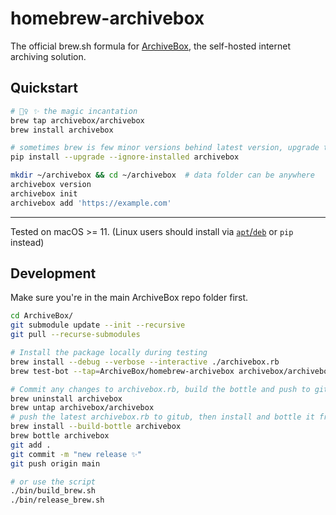 # homebrew-archivebox

The official brew.sh formula for [ArchiveBox](https://github.com/ArchiveBox/ArchiveBox), the self-hosted internet archiving solution.

## Quickstart

```bash
# 🧙‍♀️ ✨ the magic incantation
brew tap archivebox/archivebox
brew install archivebox

# sometimes brew is few minor versions behind latest version, upgrade to latest with pip
pip install --upgrade --ignore-installed archivebox

mkdir ~/archivebox && cd ~/archivebox  # data folder can be anywhere
archivebox version
archivebox init
archivebox add 'https://example.com'
```


---

Tested on macOS >= 11. (Linux users should install via [`apt`/`deb`](https://launchpad.net/~archivebox/+archive/ubuntu/archivebox/+packages) or `pip` instead)


## Development


Make sure you're in the main ArchiveBox repo folder first.
```bash
cd ArchiveBox/
git submodule update --init --recursive
git pull --recurse-submodules

# Install the package locally during testing
brew install --debug --verbose --interactive ./archivebox.rb
brew test-bot --tap=ArchiveBox/homebrew-archivebox archivebox/archivebox/archivebox

# Commit any changes to archivebox.rb, build the bottle and push to github
brew uninstall archivebox
brew untap archivebox/archivebox
# push the latest archivebox.rb to gitub, then install and bottle it from github
brew install --build-bottle archivebox
brew bottle archivebox
git add .
git commit -m "new release ✨"
git push origin main

# or use the script
./bin/build_brew.sh
./bin/release_brew.sh
```
